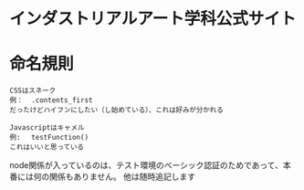 # インダストリアルアート学科公式サイト


# 命名規則

```
CSSはスネーク
例：  .contents_first
だったけどハイフンにしたい（し始めている）、これは好みが分かれる

Javascriptはキャメル
例:　 testFunction()
これはいいと思っている
```
node関係が入っているのは、テスト環境のベーシック認証のためであって、本番には何の関係もありません。
他は随時追記します
